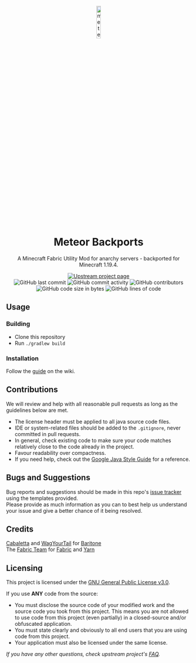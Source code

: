 
<p align="center">
<img src="https://meteorclient.com/icon.png" alt="meteor-client-logo" width="15%"/>
</p>

<h1 align="center">Meteor Backports</h1>
<p align="center">A Minecraft Fabric Utility Mod for anarchy servers - backported for Minecraft 1.19.4.</p>

<div align="center">
    <a href="https://github.com/MeteorDevelopment/meteor-client"><img src="https://img.shields.io/badge/Upstream%20project%20page-8A2BE2" alt="Upstream project page"/></a>
    <br>
    <img src="https://img.shields.io/github/last-commit/Moondarker/meteor-client-backports" alt="GitHub last commit"/>
    <img src="https://img.shields.io/github/commit-activity/w/Moondarker/meteor-client-backports" alt="GitHub commit activity"/>
    <img src="https://img.shields.io/github/contributors/Moondarker/meteor-client-backports" alt="GitHub contributors"/>
    <br>
    <img src="https://img.shields.io/github/languages/code-size/Moondarker/meteor-client-backports" alt="GitHub code size in bytes"/>
    <img src="https://tokei.rs/b1/github/Moondarker/meteor-client-backports" alt="GitHub lines of code"/>
</div>

## Usage

### Building
- Clone this repository
- Run `./gradlew build`

### Installation
Follow the [guide](https://meteorclient.com/faq/installation) on the wiki.

## Contributions
We will review and help with all reasonable pull requests as long as the guidelines below are met.

- The license header must be applied to all java source code files.
- IDE or system-related files should be added to the `.gitignore`, never committed in pull requests.
- In general, check existing code to make sure your code matches relatively close to the code already in the project.
- Favour readability over compactness.
- If you need help, check out the [Google Java Style Guide](https://google.github.io/styleguide/javaguide.html) for a reference.

## Bugs and Suggestions
Bug reports and suggestions should be made in this repo's [issue tracker](https://github.com/Moondarker/meteor-client-backports/issues) using the templates provided.  
Please provide as much information as you can to best help us understand your issue and give a better chance of it being resolved.

## Credits
[Cabaletta](https://github.com/cabaletta) and [WagYourTail](https://github.com/wagyourtail) for [Baritone](https://github.com/cabaletta/baritone)  
The [Fabric Team](https://github.com/FabricMC) for [Fabric](https://github.com/FabricMC/fabric-loader) and [Yarn](https://github.com/FabricMC/yarn)

## Licensing
This project is licensed under the [GNU General Public License v3.0](https://www.gnu.org/licenses/gpl-3.0.en.html). 

If you use **ANY** code from the source:
- You must disclose the source code of your modified work and the source code you took from this project. This means you are not allowed to use code from this project (even partially) in a closed-source and/or obfuscated application.
- You must state clearly and obviously to all end users that you are using code from this project.
- Your application must also be licensed under the same license.

*If you have any other questions, check upstream project's [FAQ](https://meteorclient.com/faq).*

